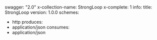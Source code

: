 swagger: "2.0"
x-collection-name: StrongLoop
x-complete: 1
info:
  title: StrongLoop
  version: 1.0.0
schemes:
- http
produces:
- application/json
consumes:
- application/json
